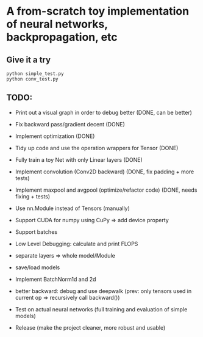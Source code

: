 # A from-scratch toy implementation of neural networks, backpropagation, etc

## Give it a try
```
python simple_test.py
python conv_test.py
```

## TODO:
* Print out a visual graph in order to debug better (DONE, can be better)
* Fix backward pass/gradient decent (DONE)
* Implement optimization  (DONE)
* Tidy up code and use the operation wrappers for Tensor  (DONE)
* Fully train a toy Net with only Linear layers (DONE)
* Implement convolution (Conv2D backward) (DONE, fix padding + more tests)
* Implement maxpool and avgpool (optimize/refactor code) (DONE, needs fixing + tests)
* Use nn.Module instead of Tensors (manually)
* Support CUDA for numpy using CuPy => add device property
* Support batches
* Low Level Debugging: calculate and print FLOPS

* separate layers => whole model/Module
* save/load models
* Implement BatchNorm1d and 2d
* better backward: debug and use deepwalk (prev: only tensors used in current op => recursively call backward())
* Test on actual neural networks (full training and evaluation of simple models)
* Release (make the project cleaner, more robust and usable)

